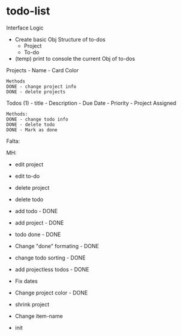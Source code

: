 # todo-list

Interface
Logic
- Create basic Obj Structure of to-dos
    - Project
    - To-do
- (temp) print to console the current Obj of to-dos

Projects
    - Name
    - Card Color

    Methods
    DONE - change project info
    DONE - delete projects

Todos (1)
    - title
    - Description
    - Due Date
    - Priority
    - Project Assigned

    Methods:
    DONE - change todo info
    DONE - delete todo
    DONE - Mark as done

Falta:

MH:

- edit project
- edit to-do

- delete project
- delete todo

- add todo - DONE
- add project - DONE
- todo done - DONE
- Change "done" formating - DONE
- change todo sorting - DONE
- add projectless todos - DONE
- Fix dates


- Change project color - DONE
- shrink project
- Change item-name
- init
    


